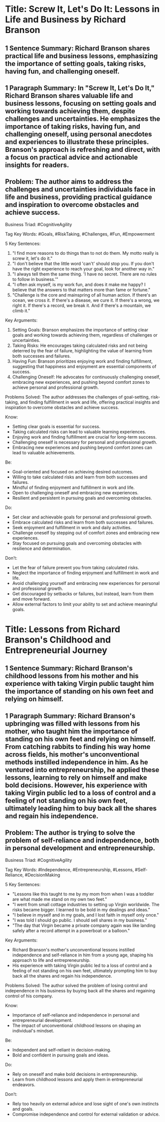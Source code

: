# Title: Screw It, Let's Do It: Lessons in Life and Business by Richard Branson

## 1 Sentence Summary: Richard Branson shares practical life and business lessons, emphasizing the importance of setting goals, taking risks, having fun, and challenging oneself.

## 1 Paragraph Summary: In "Screw It, Let's Do It," Richard Branson shares valuable life and business lessons, focusing on setting goals and working towards achieving them, despite challenges and uncertainties. He emphasizes the importance of taking risks, having fun, and challenging oneself, using personal anecdotes and experiences to illustrate these principles. Branson's approach is refreshing and direct, with a focus on practical advice and actionable insights for readers.

## Problem: The author aims to address the challenges and uncertainties individuals face in life and business, providing practical guidance and inspiration to overcome obstacles and achieve success.

Business Triad: #CognitiveAgility

Tag Key Words: #Goals, #RiskTaking, #Challenges, #Fun, #Empowerment

5 Key Sentences:
1. "I find more reasons to do things than to not do them. My motto really is screw it, let's do it."
2. "I don't believe that the little word 'can't' should stop you. If you don't have the right experience to reach your goal, look for another way in."
3. "I always tell them the same thing. 'I have no secret. There are no rules to follow in business.'"
4. "I often ask myself, is my work fun, and does it make me happy? I believe that the answers to that matters more than fame or fortune."
5. "Challenge is the core and mainspring of all human action. If there's an ocean, we cross it. If there's a disease, we cure it. If there's a wrong, we right it. If there's a record, we break it. And if there's a mountain, we climb it."

Key Arguments:
1. Setting Goals: Branson emphasizes the importance of setting clear goals and working towards achieving them, regardless of challenges or uncertainties.
2. Taking Risks: He encourages taking calculated risks and not being deterred by the fear of failure, highlighting the value of learning from both successes and failures.
3. Having Fun: Branson prioritizes enjoying work and finding fulfillment, suggesting that happiness and enjoyment are essential components of success.
4. Challenging Oneself: He advocates for continuously challenging oneself, embracing new experiences, and pushing beyond comfort zones to achieve personal and professional growth.

Problems Solved: The author addresses the challenges of goal-setting, risk-taking, and finding fulfillment in work and life, offering practical insights and inspiration to overcome obstacles and achieve success.

Know:
- Setting clear goals is essential for success.
- Taking calculated risks can lead to valuable learning experiences.
- Enjoying work and finding fulfillment are crucial for long-term success.
- Challenging oneself is necessary for personal and professional growth.
- Embracing new experiences and pushing beyond comfort zones can lead to valuable achievements.

Be:
- Goal-oriented and focused on achieving desired outcomes.
- Willing to take calculated risks and learn from both successes and failures.
- Mindful of finding enjoyment and fulfillment in work and life.
- Open to challenging oneself and embracing new experiences.
- Resilient and persistent in pursuing goals and overcoming obstacles.

Do:
- Set clear and achievable goals for personal and professional growth.
- Embrace calculated risks and learn from both successes and failures.
- Seek enjoyment and fulfillment in work and daily activities.
- Challenge oneself by stepping out of comfort zones and embracing new experiences.
- Stay focused on pursuing goals and overcoming obstacles with resilience and determination.

Don’t:
- Let the fear of failure prevent you from taking calculated risks.
- Neglect the importance of finding enjoyment and fulfillment in work and life.
- Avoid challenging yourself and embracing new experiences for personal and professional growth.
- Get discouraged by setbacks or failures, but instead, learn from them and move forward.
- Allow external factors to limit your ability to set and achieve meaningful goals.

# Title: Lessons from Richard Branson's Childhood and Entrepreneurial Journey

## 1 Sentence Summary: Richard Branson's childhood lessons from his mother and his experience with taking Virgin public taught him the importance of standing on his own feet and relying on himself.

## 1 Paragraph Summary: Richard Branson's upbringing was filled with lessons from his mother, who taught him the importance of standing on his own feet and relying on himself. From catching rabbits to finding his way home across fields, his mother's unconventional methods instilled independence in him. As he ventured into entrepreneurship, he applied these lessons, learning to rely on himself and make bold decisions. However, his experience with taking Virgin public led to a loss of control and a feeling of not standing on his own feet, ultimately leading him to buy back all the shares and regain his independence.

## Problem: The author is trying to solve the problem of self-reliance and independence, both in personal development and entrepreneurship.

Business Triad: #CognitiveAgility

Tag Key Words: #Independence, #Entrepreneurship, #Lessons, #Self-Reliance, #DecisionMaking

5 Key Sentences:
- "Lessons like this taught to me by my mom from when I was a toddler are what made me stand on my own two feet."
- "I went from small cottage industries to setting up Virgin worldwide. The risks became bigger. I learned to be bold in my dealings and ideas."
- "I believe in myself and in my goals, and I lost faith in myself only once."
- "I was told I should go public. I should sell shares in my business."
- "The day that Virgin became a private company again was like landing safely after a record attempt in a powerboat or a balloon."

Key Arguments:
- Richard Branson's mother's unconventional lessons instilled independence and self-reliance in him from a young age, shaping his approach to life and entrepreneurship.
- His experience with taking Virgin public led to a loss of control and a feeling of not standing on his own feet, ultimately prompting him to buy back all the shares and regain his independence.

Problems Solved: The author solved the problem of losing control and independence in his business by buying back all the shares and regaining control of his company.

Know:
- Importance of self-reliance and independence in personal and entrepreneurial development.
- The impact of unconventional childhood lessons on shaping an individual's mindset.

Be:
- Independent and self-reliant in decision-making.
- Bold and confident in pursuing goals and ideas.

Do:
- Rely on oneself and make bold decisions in entrepreneurship.
- Learn from childhood lessons and apply them in entrepreneurial endeavors.

Don’t:
- Rely too heavily on external advice and lose sight of one's own instincts and goals.
- Compromise independence and control for external validation or advice.

